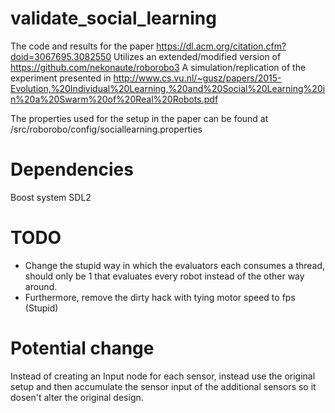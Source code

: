 # validate_social_learning
The code and results for the paper https://dl.acm.org/citation.cfm?doid=3067695.3082550
Utilizes an extended/modified version of https://github.com/nekonaute/roborobo3
A simulation/replication of the experiment presented in http://www.cs.vu.nl/~gusz/papers/2015-Evolution,%20Individual%20Learning,%20and%20Social%20Learning%20in%20a%20Swarm%20of%20Real%20Robots.pdf

The properties used for the setup in the paper can be found at /src/roborobo/config/sociallearning.properties

# Dependencies
Boost system
SDL2

# TODO
- Change the stupid way in which the evaluators each consumes a thread, 
should only be 1 that evaluates every robot instead of the other way around.
- Furthermore, remove the dirty hack with tying motor speed to fps (Stupid)

# Potential change
Instead of creating an Input node for each sensor, instead use the original setup and then accumulate the sensor input of the additional sensors so it dosen't alter the original design.
